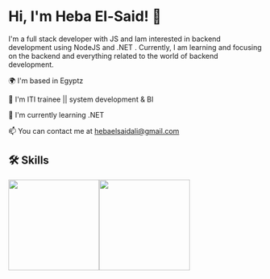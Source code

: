   #       Hi, I'm Heba El-Said! 👋



I'm a full stack developer with JS and Iam  interested in backend development using NodeJS and .NET . Currently, I am learning and focusing on the backend and everything related to the world of backend development.


🌍  I'm based in Egyptz

🚀  I'm ITI trainee || system development & BI 

🧠 I'm currently learning .NET

📫 You can contact me at  hebaelsaidali@gmail.com


## 🛠 Skills


 <img src="https://user-images.githubusercontent.com/71638009/227721721-f1e5bcea-688c-4e58-8c2c-e944ca5c730b.png" width="180"><img src="https://user-images.githubusercontent.com/71638009/227722105-7e2a43c6-f2d6-4471-ba2d-b3220d23ad65.png" width="180">


